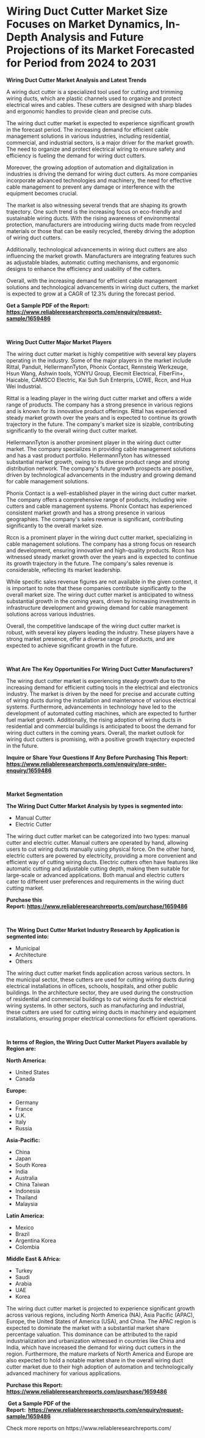 <p><h1>Wiring Duct Cutter Market Size Focuses on Market Dynamics, In-Depth Analysis and Future Projections of its Market Forecasted for Period from 2024 to 2031</h1></p><p><strong>Wiring Duct Cutter Market Analysis and Latest Trends</strong></p>
<p><p>A wiring duct cutter is a specialized tool used for cutting and trimming wiring ducts, which are plastic channels used to organize and protect electrical wires and cables. These cutters are designed with sharp blades and ergonomic handles to provide clean and precise cuts.</p><p>The wiring duct cutter market is expected to experience significant growth in the forecast period. The increasing demand for efficient cable management solutions in various industries, including residential, commercial, and industrial sectors, is a major driver for the market growth. The need to organize and protect electrical wiring to ensure safety and efficiency is fueling the demand for wiring duct cutters.</p><p>Moreover, the growing adoption of automation and digitalization in industries is driving the demand for wiring duct cutters. As more companies incorporate advanced technologies and machinery, the need for effective cable management to prevent any damage or interference with the equipment becomes crucial.</p><p>The market is also witnessing several trends that are shaping its growth trajectory. One such trend is the increasing focus on eco-friendly and sustainable wiring ducts. With the rising awareness of environmental protection, manufacturers are introducing wiring ducts made from recycled materials or those that can be easily recycled, thereby driving the adoption of wiring duct cutters.</p><p>Additionally, technological advancements in wiring duct cutters are also influencing the market growth. Manufacturers are integrating features such as adjustable blades, automatic cutting mechanisms, and ergonomic designs to enhance the efficiency and usability of the cutters.</p><p>Overall, with the increasing demand for efficient cable management solutions and technological advancements in wiring duct cutters, the market is expected to grow at a CAGR of 12.3% during the forecast period.</p></p>
<p><strong>Get a Sample PDF of the Report:&nbsp; <a href="https://www.reliableresearchreports.com/enquiry/request-sample/1659486">https://www.reliableresearchreports.com/enquiry/request-sample/1659486</a></strong></p>
<p>&nbsp;</p>
<p><strong>Wiring Duct Cutter Major Market Players</strong></p>
<p><p>The wiring duct cutter market is highly competitive with several key players operating in the industry. Some of the major players in the market include Rittal, Panduit, HellermannTyton, Phonix Contact, Rennsteig Werkzeuge, Hsun Wang, Ashwin tools, YONYU Group, Elecmit Electrical, FiberFin+, Haicable, CAMSCO Electric, Kai Suh Suh Enterpris, LOWE, Rccn, and Hua Wei Industrial.</p><p>Rittal is a leading player in the wiring duct cutter market and offers a wide range of products. The company has a strong presence in various regions and is known for its innovative product offerings. Rittal has experienced steady market growth over the years and is expected to continue its growth trajectory in the future. The company's market size is sizable, contributing significantly to the overall wiring duct cutter market.</p><p>HellermannTyton is another prominent player in the wiring duct cutter market. The company specializes in providing cable management solutions and has a vast product portfolio. HellermannTyton has witnessed substantial market growth, owing to its diverse product range and strong distribution network. The company's future growth prospects are positive, driven by technological advancements in the industry and growing demand for cable management solutions.</p><p>Phonix Contact is a well-established player in the wiring duct cutter market. The company offers a comprehensive range of products, including wire cutters and cable management systems. Phonix Contact has experienced consistent market growth and has a strong presence in various geographies. The company's sales revenue is significant, contributing significantly to the overall market size.</p><p>Rccn is a prominent player in the wiring duct cutter market, specializing in cable management solutions. The company has a strong focus on research and development, ensuring innovative and high-quality products. Rccn has witnessed steady market growth over the years and is expected to continue its growth trajectory in the future. The company's sales revenue is considerable, reflecting its market leadership.</p><p>While specific sales revenue figures are not available in the given context, it is important to note that these companies contribute significantly to the overall market size. The wiring duct cutter market is anticipated to witness substantial growth in the coming years, driven by increasing investments in infrastructure development and growing demand for cable management solutions across various industries.</p><p>Overall, the competitive landscape of the wiring duct cutter market is robust, with several key players leading the industry. These players have a strong market presence, offer a diverse range of products, and are expected to achieve significant growth in the future.</p></p>
<p>&nbsp;</p>
<p><strong>What Are The Key Opportunities For Wiring Duct Cutter Manufacturers?</strong></p>
<p><p>The wiring duct cutter market is experiencing steady growth due to the increasing demand for efficient cutting tools in the electrical and electronics industry. The market is driven by the need for precise and accurate cutting of wiring ducts during the installation and maintenance of various electrical systems. Furthermore, advancements in technology have led to the development of automated cutting machines, which are expected to further fuel market growth. Additionally, the rising adoption of wiring ducts in residential and commercial buildings is anticipated to boost the demand for wiring duct cutters in the coming years. Overall, the market outlook for wiring duct cutters is promising, with a positive growth trajectory expected in the future.</p></p>
<p><strong>Inquire or Share Your Questions If Any Before Purchasing This Report: <a href="https://www.reliableresearchreports.com/enquiry/pre-order-enquiry/1659486">https://www.reliableresearchreports.com/enquiry/pre-order-enquiry/1659486</a></strong></p>
<p>&nbsp;</p>
<p><strong>Market Segmentation</strong></p>
<p><strong>The Wiring Duct Cutter Market Analysis by types is segmented into:</strong></p>
<p><ul><li>Manual Cutter</li><li>Electric Cutter</li></ul></p>
<p><p>The wiring duct cutter market can be categorized into two types: manual cutter and electric cutter. Manual cutters are operated by hand, allowing users to cut wiring ducts manually using physical force. On the other hand, electric cutters are powered by electricity, providing a more convenient and efficient way of cutting wiring ducts. Electric cutters often have features like automatic cutting and adjustable cutting depth, making them suitable for large-scale or advanced applications. Both manual and electric cutters cater to different user preferences and requirements in the wiring duct cutting market.</p></p>
<p><strong>Purchase this Report:&nbsp;<a href="https://www.reliableresearchreports.com/purchase/1659486">https://www.reliableresearchreports.com/purchase/1659486</a></strong></p>
<p>&nbsp;</p>
<p><strong>The Wiring Duct Cutter Market Industry Research by Application is segmented into:</strong></p>
<p><ul><li>Municipal</li><li>Architecture</li><li>Others</li></ul></p>
<p><p>The wiring duct cutter market finds application across various sectors. In the municipal sector, these cutters are used for cutting wiring ducts during electrical installations in offices, schools, hospitals, and other public buildings. In the architecture sector, they are used during the construction of residential and commercial buildings to cut wiring ducts for electrical wiring systems. In other sectors, such as manufacturing and industrial, these cutters are used for cutting wiring ducts in machinery and equipment installations, ensuring proper electrical connections for efficient operations.</p></p>
<p>&nbsp;</p>
<p><strong>In terms of Region, the Wiring Duct Cutter Market Players available by Region are:</strong></p>
<p>
    <p> <strong> North America: </strong>
        <ul>
            <li>United States</li>
            <li>Canada</li>
        </ul>
        </p> 
    <p> <strong> Europe: </strong>
        <ul>
            <li>Germany</li>
            <li>France</li>
            <li>U.K.</li>
            <li>Italy</li>
            <li>Russia</li>
        </ul>
        </p> 
    <p> <strong> Asia-Pacific: </strong>
        <ul>
            <li>China</li>
            <li>Japan</li>
            <li>South Korea</li>
            <li>India</li>
            <li>Australia</li>
            <li>China Taiwan</li>
            <li>Indonesia</li>
            <li>Thailand</li>
            <li>Malaysia</li>
        </ul>
        </p> 
    <p> <strong> Latin America: </strong>
        <ul>
            <li>Mexico</li>
            <li>Brazil</li>
            <li>Argentina Korea</li>
            <li>Colombia</li>
        </ul>
        </p> 
    <p> <strong> Middle East & Africa: </strong>
        <ul>
            <li>Turkey</li>
            <li>Saudi</li>
            <li>Arabia</li>
            <li>UAE</li>
            <li>Korea</li>
        </ul>
    </p>
    </p>
<p><p>The wiring duct cutter market is projected to experience significant growth across various regions, including North America (NA), Asia Pacific (APAC), Europe, the United States of America (USA), and China. The APAC region is expected to dominate the market with a substantial market share percentage valuation. This dominance can be attributed to the rapid industrialization and urbanization witnessed in countries like China and India, which have increased the demand for wiring duct cutters in the region. Furthermore, the mature markets of North America and Europe are also expected to hold a notable market share in the overall wiring duct cutter market due to their high adoption of automation and technologically advanced machinery for various applications.</p></p>
<p><strong>Purchase this Report: <a href="https://www.reliableresearchreports.com/purchase/1659486">https://www.reliableresearchreports.com/purchase/1659486</a></strong></p>
<p>&nbsp;<strong>Get a Sample PDF of the Report:&nbsp;&nbsp;<a href="https://www.reliableresearchreports.com/enquiry/request-sample/1659486">https://www.reliableresearchreports.com/enquiry/request-sample/1659486</a></strong></p>
<p><strong></strong></p>
<p>Check more reports on https://www.reliableresearchreports.com/</p>